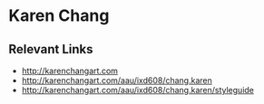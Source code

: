 # Karen Chang
## Relevant Links

- http://karenchangart.com
- http://karenchangart.com/aau/ixd608/chang.karen
- http://karenchangart.com/aau/ixd608/chang.karen/styleguide